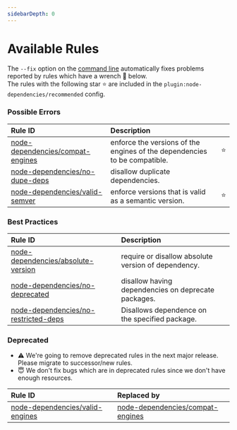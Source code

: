 ```yaml
---
sidebarDepth: 0
---
```


# Available Rules

The `--fix` option on the [command line](https://eslint.org/docs/user-guide/command-line-interface#fixing-problems) automatically fixes problems reported by rules which have a wrench :wrench: below.  
The rules with the following star :star: are included in the `plugin:node-dependencies/recommended` config.

<!-- This file is automatically generated in tools/update-docs-rules-index.js, do not change! -->

### Possible Errors

| Rule ID | Description |    |
|:--------|:------------|:---|
| [node-dependencies/compat-engines](./compat-engines.md) | enforce the versions of the engines of the dependencies to be compatible. | :star: |
| [node-dependencies/no-dupe-deps](./no-dupe-deps.md) | disallow duplicate dependencies. |  |
| [node-dependencies/valid-semver](./valid-semver.md) | enforce versions that is valid as a semantic version. | :star: |

### Best Practices

| Rule ID | Description |    |
|:--------|:------------|:---|
| [node-dependencies/absolute-version](./absolute-version.md) | require or disallow absolute version of dependency. |  |
| [node-dependencies/no-deprecated](./no-deprecated.md) | disallow having dependencies on deprecate packages. |  |
| [node-dependencies/no-restricted-deps](./no-restricted-deps.md) | Disallows dependence on the specified package. |  |

### Deprecated

- :warning: We're going to remove deprecated rules in the next major release. Please migrate to successor/new rules.
- :innocent: We don't fix bugs which are in deprecated rules since we don't have enough resources.

| Rule ID | Replaced by |
|:--------|:------------|
| [node-dependencies/valid-engines](./valid-engines.md) | [node-dependencies/compat-engines](./compat-engines.md.md) |
